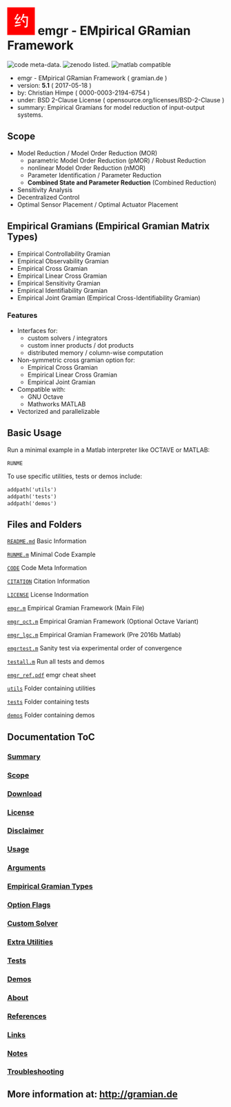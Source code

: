 ![emgr logo](emgr.png) emgr - EMpirical GRamian Framework
=========================================================

![code meta-data.](https://img.shields.io/badge/code_meta--data-%E2%9C%93-brightgreen.svg) 
![zenodo listed.](https://zenodo.org/badge/doi/10.5281/zenodo.580804.png)
![matlab compatible](https://img.shields.io/badge/matlab-compatible-lightgrey.svg)

* emgr - EMpirical GRamian Framework ( gramian.de )
* version: **5.1** ( 2017-05-18 )
* by: Christian Himpe ( 0000-0003-2194-6754 )
* under: BSD 2-Clause License ( opensource.org/licenses/BSD-2-Clause )
* summary: Empirical Gramians for model reduction of input-output systems.

## Scope

* Model Reduction / Model Order Reduction (MOR)
  * parametric Model Order Reduction (pMOR) / Robust Reduction
  * nonlinear Model Order Reduction (nMOR)
  * Parameter Identification / Parameter Reduction
  * **Combined State and Parameter Reduction** (Combined Reduction)
* Sensitivity Analysis
* Decentralized Control
* Optimal Sensor Placement / Optimal Actuator Placement

## Empirical Gramians (Empirical Gramian Matrix Types)

* Empirical Controllability Gramian
* Empirical Observability Gramian
* Empirical Cross Gramian
* Empirical Linear Cross Gramian
* Empirical Sensitivity Gramian
* Empirical Identifiability Gramian
* Empirical Joint Gramian (Empirical Cross-Identifiability Gramian)

### Features

* Interfaces for:
  * custom solvers / integrators
  * custom inner products / dot products
  * distributed memory / column-wise computation
* Non-symmetric cross gramian option for:
  * Empirical Cross Gramian
  * Empirical Linear Cross Gramian
  * Empirical Joint Gramian
* Compatible with:
  * GNU Octave
  * Mathworks MATLAB
* Vectorized and parallelizable

## Basic Usage

Run a minimal example in a Matlab interpreter like OCTAVE or MATLAB:
```
RUNME
```

To use specific utilities, tests or demos include:
```
addpath('utils')
addpath('tests')
addpath('demos')
```

## Files and Folders

[`README.md`](README.md) Basic Information

[`RUNME.m`](RUNME.m) Minimal Code Example

[`CODE`](CODE) Code Meta Information

[`CITATION`](CITATION) Citation Information

[`LICENSE`](LICENSE) License Indormation

[`emgr.m`](emgr.m) Empirical Gramian Framework (Main File)

[`emgr_oct.m`](emgr_oct.m) Empirical Gramian Framework (Optional Octave Variant) 

[`emgr_lgc.m`](emgr_lgc.m) Empirical Gramian Framework (Pre 2016b Matlab)

[`emgrtest.m`](emgrtest.m) Sanity test via experimental order of convergence

[`testall.m`](testall.m) Run all tests and demos

[`emgr_ref.pdf`](emgr_ref.pdf) emgr cheat sheet

[`utils`](utils) Folder containing utilities

[`tests`](tests) Folder containing tests

[`demos`](demos) Folder containing demos

## Documentation ToC

### [Summary](http://gramian.de/#summary)

### [Scope](http://gramian.de/#scope)

### [Download](http://gramian.de/#download)

### [License](http://gramian.de/#license)

### [Disclaimer](http://gramian.de/#disclaimer)

### [Usage](http://gramian.de/#usage)

### [Arguments](http://gramian.de/#arguments)

### [Empirical Gramian Types](http://gramian.de/#gramians)

### [Option Flags](http://gramian.de/#options)

### [Custom Solver](http://gramian.de/#solver)

### [Extra Utilities](http://gramian.de/#utilities)

### [Tests](http://gramian.de/#tests)

### [Demos](http://gramian.de/#demos)

### [About](http://gramian.de/#about)

### [References](http://gramian.de/#references)

### [Links](http://gramian.de/#links)

### [Notes](http://gramian.de/#notes)

### [Troubleshooting](http://gramian.de/#troubleshooting)

## More information at: http://gramian.de
